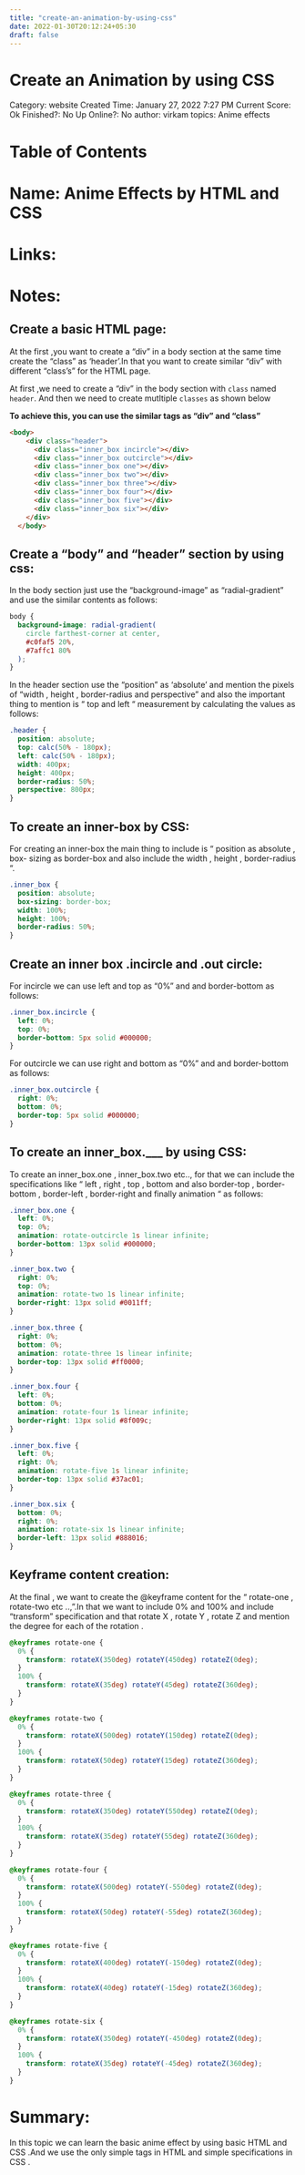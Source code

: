 ```yaml
---
title: "create-an-animation-by-using-css"
date: 2022-01-30T20:12:24+05:30
draft: false
---
```

# Create an Animation by using CSS


Category: website
Created Time: January 27, 2022 7:27 PM
Current Score: Ok
Finished?: No
Up Online?: No
author: virkam
topics: Anime effects

# Table of Contents

# Name: Anime Effects by HTML and CSS


# Links:

# Notes:

## Create a basic HTML page:

At the first ,you want to create a “div” in a body section at the same time create the “class” as ‘header’.In that  you want to create similar “div” with different “class’s” for the HTML page.

At first ,we need to create a “div” in the body section with `class`  named `header`. And then we need to create mutltiple `classes` as shown below

**To achieve this, you can use the similar tags as “div” and “class”**

```html
<body>
    <div class="header">
      <div class="inner_box incircle"></div>
      <div class="inner_box outcircle"></div>
      <div class="inner_box one"></div>
      <div class="inner_box two"></div>
      <div class="inner_box three"></div>
      <div class="inner_box four"></div>
      <div class="inner_box five"></div>
      <div class="inner_box six"></div>
    </div>
  </body>
```

## **Create a “body”  and “header” section by using css:**

In the body section just use the “background-image” as “radial-gradient” and use the similar contents as follows:

```css
body {
  background-image: radial-gradient(
    circle farthest-corner at center,
    #c0faf5 20%,
    #7affc1 80%
  );
}
```

In the header section use the “position” as ‘absolute’ and mention the pixels of “width , height , border-radius and perspective” and also the important thing to mention is “ top and left “ measurement by calculating the values as follows:

```css
.header {
  position: absolute;
  top: calc(50% - 180px);
  left: calc(50% - 180px);
  width: 400px;
  height: 400px;
  border-radius: 50%;
  perspective: 800px;
}
```

## To create an inner-box by CSS:

For creating an inner-box the main thing to include is “ position as absolute , box- sizing as border-box and also include the width , height , border-radius “.

```css
.inner_box {
  position: absolute;
  box-sizing: border-box;
  width: 100%;
  height: 100%;
  border-radius: 50%;
}
```

## Create an inner box .incircle and .out circle:

For incircle we can use left and top as “0%” and and border-bottom as follows:

```css
.inner_box.incircle {
  left: 0%;
  top: 0%;
  border-bottom: 5px solid #000000;
}
```

For outcircle we can use right and bottom as “0%” and and border-bottom as follows:

```css
.inner_box.outcircle {
  right: 0%;
  bottom: 0%;
  border-top: 5px solid #000000;
}
```

## To create an inner_box.___ by using CSS:

To create an inner_box.one , inner_box.two etc.., for that we can include the specifications like “ left , right , top , bottom and also border-top , border-bottom , border-left , border-right and finally animation “ as follows: 

```css
.inner_box.one {
  left: 0%;
  top: 0%;
  animation: rotate-outcircle 1s linear infinite;
  border-bottom: 13px solid #000000;
}

.inner_box.two {
  right: 0%;
  top: 0%;
  animation: rotate-two 1s linear infinite;
  border-right: 13px solid #0011ff;
}

.inner_box.three {
  right: 0%;
  bottom: 0%;
  animation: rotate-three 1s linear infinite;
  border-top: 13px solid #ff0000;
}

.inner_box.four {
  left: 0%;
  bottom: 0%;
  animation: rotate-four 1s linear infinite;
  border-right: 13px solid #8f009c;
}

.inner_box.five {
  left: 0%;
  right: 0%;
  animation: rotate-five 1s linear infinite;
  border-top: 13px solid #37ac01;
}

.inner_box.six {
  bottom: 0%;
  right: 0%;
  animation: rotate-six 1s linear infinite;
  border-left: 13px solid #888016;
}
```

## Keyframe content creation:

At the final , we want to create the @keyframe  content for the “ rotate-one , rotate-two etc ..,”.In that we want to include 0% and 100% and include “transform” specification and that rotate X  , rotate Y , rotate Z and mention the degree for each of the rotation .

```css
@keyframes rotate-one {
  0% {
    transform: rotateX(350deg) rotateY(450deg) rotateZ(0deg);
  }
  100% {
    transform: rotateX(35deg) rotateY(45deg) rotateZ(360deg);
  }
}

@keyframes rotate-two {
  0% {
    transform: rotateX(500deg) rotateY(150deg) rotateZ(0deg);
  }
  100% {
    transform: rotateX(50deg) rotateY(15deg) rotateZ(360deg);
  }
}

@keyframes rotate-three {
  0% {
    transform: rotateX(350deg) rotateY(550deg) rotateZ(0deg);
  }
  100% {
    transform: rotateX(35deg) rotateY(55deg) rotateZ(360deg);
  }
}

@keyframes rotate-four {
  0% {
    transform: rotateX(500deg) rotateY(-550deg) rotateZ(0deg);
  }
  100% {
    transform: rotateX(50deg) rotateY(-55deg) rotateZ(360deg);
  }
}

@keyframes rotate-five {
  0% {
    transform: rotateX(400deg) rotateY(-150deg) rotateZ(0deg);
  }
  100% {
    transform: rotateX(40deg) rotateY(-15deg) rotateZ(360deg);
  }
}

@keyframes rotate-six {
  0% {
    transform: rotateX(350deg) rotateY(-450deg) rotateZ(0deg);
  }
  100% {
    transform: rotateX(35deg) rotateY(-45deg) rotateZ(360deg);
  }
}
```

# Summary:

In this topic we can learn the basic anime effect by using basic HTML and CSS .And we use the only simple tags in HTML and  simple specifications in CSS .